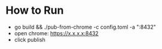 # How to Run

* go build && ./pub-from-chrome -c config.toml -a ":8432"
* open chrome: https://x.x.x.x:8432
* click publish

